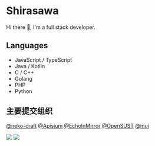 # Shirasawa

Hi there 👋, I'm a full stack developer.

## Languages

- JavaScript / TypeScript
- Java / Kotlin
- C / C++
- Golang
- PHP
- Python

## 主要提交组织

[@neko-craft](https://github.com/neko-craft) [@Apisium](https://github.com/Apisium) [@EchoInMirror](https://github.com/EchoInMirror) [@OpenSUST](https://github.com/OpenSUST) [@mui](https://github.com/mui)

![](https://github-readme-stats.vercel.app/api?username=ShirasawaSama&count_private=true&show_icons=true&locale=cn&include_all_commits=true) ![](https://github-readme-stats.vercel.app/api/top-langs/?username=ShirasawaSama&hide=css,html&layout=compact&langs_count=8)
